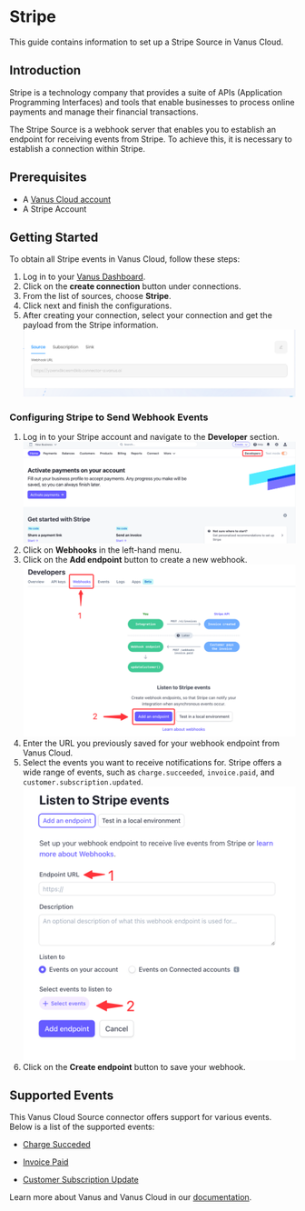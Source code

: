 # Stripe

This guide contains information to set up a Stripe Source in Vanus Cloud.

## Introduction

Stripe is a technology company that provides a suite of APIs (Application Programming Interfaces) and tools that enable businesses to process online payments and manage their financial transactions.

The Stripe Source is a webhook server that enables you to establish an endpoint for receiving events from Stripe. To achieve this, it is necessary to establish a connection within Stripe.


## Prerequisites

- A [Vanus Cloud account](https://cloud.vanus.ai)
- A Stripe Account

## Getting Started

To obtain all Stripe events in Vanus Cloud, follow these steps:

1. Log in to your [Vanus Dashboard](https://cloud.vanus.ai/dashboard).
2. Click on the **create connection** button under connections.
3. From the list of sources, choose **Stripe**.
4. Click next and finish the configurations.
5. After creating your connection, select your connection and get the payload from the Stripe information.
   ![](images/stripe.png)

### Configuring Stripe to Send Webhook Events

1. Log in to your Stripe account and navigate to the **Developer** section.
![img.png](images/img.png)
2. Click on **Webhooks** in the left-hand menu.
3. Click on the **Add endpoint** button to create a new webhook.
![img_2.png](images/img_2.png)
4. Enter the URL you previously saved for your webhook endpoint from Vanus Cloud.
5. Select the events you want to receive notifications for. Stripe offers a wide range of events, such as `charge.succeeded`, `invoice.paid`, and `customer.subscription.updated`.
![img_3.png](images/img_3.png)
7. Click on the **Create endpoint** button to save your webhook.

## Supported Events
This Vanus Cloud Source connector offers support for various events. Below is a list of the supported events:

- [Charge Succeded](events.md#charge-succeded)

- [Invoice Paid](events.md#invoice-paid)

- [Customer Subscription Update](events.md#customer-subscription-updated)


Learn more about Vanus and Vanus Cloud in our [documentation](https://docs.vanus.ai).